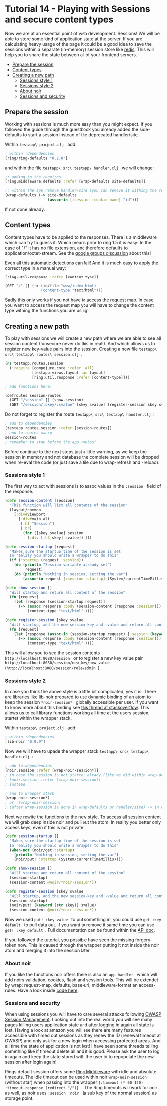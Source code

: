# Tutorial 14 - Playing with **Sessions** and secure content types
Now we are at an essential point of web development. Sessions! We will be able to store some kind of application state at the server.
If you are calculating heavy usage of the page it could be a good idea to save the sessions within a separate (in-memory) session store like [redis](http://redis.io/).
This will help you to share the state between all of your frontend servers.

- [Prepare the session](#prepare-the-session)
- [Content types](#content-types)
- [Creating a new path](#creating-a-new-path)
    - [Sessions style 1](#sessions-style-1)
    - [Sessions style 2](#sessions-style-2)
    - [About noir](#about-noir)
    - [Sessions and security](#sessions-and-security)

## Prepare the session
Working with sessions is much more easy than you might expect. If you followed the guide through the guestbook you already added the side-defaults to start a session instead of the deprecated handler/site.

Within `testapp\ project.clj ` add:

```clojure
; within :dependencies
[ring/ring-defaults "0.2.0"]

```

and within the file `testapp\ src\ testapp\ handler.clj ` we will change:

```clojure
;; adding to the requires
[ring.middleware.defaults :refer [wrap-defaults site-defaults]]

;; within the app remove handler/site (you can remove it withing the requires too) and add:
(wrap-defaults (-> site-defaults
                   (assoc-in [:session :cookie-name] "id")))

```

If not done already.

## Content types
Content types have to be applied to the responses. There is a middleware which can try to guess it. Which means prior to ring 1.5 it is easy: In the case of "/" it has no file extension, and therefore defaults to application/octet-stream.
See the [google groups discussion](https://groups.google.com/forum/#!topic/ring-clojure/wKgWfOsHD5c) about this!

Even all this automatic detections can fail! And it is much easy to apply the correct type in a manual way:

```clojure
[ring.util.response :refer [content-type]]

(GET "/" [] (-> (io/file "www/index.html)
                (content-type "text/html")))

```

Sadly this only works if you not have to access the request map.
In case you want to access the request map you will have to change the content type withing the functions you are using!

## Creating a new path
To play with sessions we will create a new path where we are able to see all session content (!unsecure never do this in real!). And which allows us to register new key-value pairs into the session.
Creating a new file `testapp\ src\ testapp\ routes\ session.clj `.

```clojure
(ns testapp.routes.session
  (:require [compojure.core :refer :all]
            [testapp.views.layout :as layout]
            [ring.util.response :refer [content-type]]))

; add functions here!

(defroutes session-routes
  (GET "/session" [] (show-session))
  (GET "/session/:skey/:svalue" [skey svalue] (register-session skey svalue)))

```

Do not forget to register the route `testapp\ src\ testapp\ handler.clj `:

```clojure
; add to dependencies
[testapp.routes.session :refer [session-routes]]
; and to routes macro
session-routes
; remember to stay before the app routes!

```

Before continue to the next steps just a little warning, as we keep the session in memory and not database the complete session will be dropped when re-eval the code (or just save a file due to wrap-refresh and -reload).

### Sessions style 1
The first way to act with sessions is to assoc values in the `:session ` field of the response.

```clojure
(defn session-content [session]
  "This function will list all contents of the session"
  (layout/common
    [:div#viewport
      [:div#main_alt
       [:h1 "Session"]
       [:hr]
        (for [[skey svalue] session]
          [:div [:h3 skey] svalue])]]))

(defn session-startup [request]
  "Makes sure the startup time of the session is set
  In reality you should write a wrapper to do this"
  (if (:startup (request :session))
    (do (println "Session variable already set")
         request)
    (do (println "Nothing in session, setting the var")
        (assoc-in request [:session :startup] (System/currentTimeMillis)))))

(defn show-session []
  "Will startup and return all content of the session"
  (fn [request]
    (let [response (session-startup request)]
      (-> (assoc response :body (session-content (response :session)))
          (content-type "text/html")))))

(defn register-session [skey svalue]
  "Will startup, add the new session-key and -value and return all content of the session"
  (fn [request]
    (let [response (assoc-in (session-startup request) [:session (keyword (str skey))] svalue)]
      (-> (assoc response :body (session-content (response :session)))
          (content-type "text/html")))))

```

This will allow you to see the session contents `http://localhost:8080/session ` or to register a new key value pair  `http://localhost:8080/session/new_key/new_value ` (`http://localhost:8080/session/role/admin `).

### Sessions style 2
In case you think the above style is a little bit complicated, yes it is. There are libraries like lib-noir prepared to use dynamic binding of an atom to keep the session `*noir-session* ` globally accessible per user. If you want to know more about this binding see [this thread at stackoverflow](http://stackoverflow.com/questions/1986961/how-is-the-var-name-naming-convention-used-in-clojure). This allows us to call library functions working all time at the users session, startet within the wrapper stack.

Within `testapp\ project.clj ` add:

```clojure
; within :dependencies
[lib-noir "0.9.9"]

```

Now we will have to upade the wrapper stack `testapp\ src\ testapp\ handler.clj `:

```clojure
; add to dependencies
[noir.session :refer [wrap-noir-session*]]
; in case the session is not startet alrady (like we did within wrap-defaults use:
; [noir.session :refer [wrap-noir-session]]
; instead

; and to wrapper stack
(wrap-noir-session*)
; or  (wrap-noir-session)
; (after wrap-session is done in wrap-defaults or handler/site) -> in order before!!

```

Next we rewite the functions to the new style. To access all session content we will grab deep inside noir and pull out the atom. In reality you better only access keys, even if this is not private!

```clojure
(defn session-startup []
  "Makes sure the startup time of the session is set
  In reality you should write a wrapper to do this"
  (when-not (noir/get :startup)
    (println "Nothing in session, setting the var")
    (noir/put! :startup (System/currentTimeMillis))))

(defn show-session []
  "Will startup and return all content of the session"
  (session-startup)
  (session-content @noir/*noir-session*))

(defn register-session [skey svalue]
  "Will startup, add the new session-key and -value and return all content of the session"
  (session-startup)
  (noir/put! (keyword (str skey)) svalue)
  (session-content @noir/*noir-session*))

```

Now we used `put! :key value ` to put something in, you could use `get :key default ` to pull data out. If you want to remove it same time you can use `get! :key default `.
Full documentation can be found within the [API doc](https://yogthos.github.io/lib-noir/noir.session.html).

If you followed the tutorial, you possible have seen the missing forgery-token now. This is caused through the wrapper putting it not inside the noir atom and merging it into the session later.

### About noir
If you like the functions noir offers there is also an `app-handler ` which will add noirs validation, cookies, flash and session tools. This will be extendet by wrap: request-map, defaults, base-url, middleware-format an access-rules. Have a look inside [code here](https://github.com/noir-clojure/lib-noir/blob/83ef3d80ddf8e41f7aeb1a6bdc565cd9a2a84062/src/noir/util/middleware.clj#L195).

### Sessions and security
When using sessions you will have to care several attacks following [OWASP Session Management](https://www.owasp.org/index.php/Session_Management_Cheat_Sheet#Automatic_Session_Expiration). Looking out into the real world you will see many pages killing users application state and after logging in again all state is lost. Having a look at amazon you will see there are many features accessible with timed out sessions as they renew the ID (renewal timeout at OWASP) and only ask for a new login when accessing protected areas. And all time the state of application is not lost! I have seen some threads telling something like if timeout delete all and it is good. Please ask the user to log in again and keep the state stored with the user id to repopulate the new session after login again!

Rings default session offers some [Ring Middleware](http://ring-clojure.github.io/ring-session-timeout/ring.middleware.session-timeout.html) with idle and absulute timeouts.
The idle timeout can be used within noir `wrap-noir-session ` (without star) when passing into the wrapper `{:timeout (* 60 120) :timeout-response (redirect "/")} ` . The Ring timeouts will work for noir as well, as noir uses `:session :noir ` (a sub key of the normal session) as storage point.
